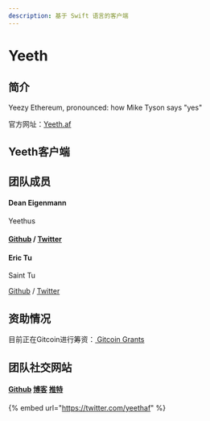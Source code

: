 ```yaml
---
description: 基于 Swift 语言的客户端
---
```


# Yeeth

## 简介

Yeezy Ethereum, pronounced: how Mike Tyson says "yes"

官方网址：[Yeeth.af](https://yeeth.af/)

##  Yeeth客户端

## 团队成员

#### Dean Eigenmann 

Yeethus 

#### [Github](https://github.com/decanus) / [Twitter](https://twitter.com/DeanEigenmann)

#### 

#### Eric Tu

Saint Tu

[Github](https://github.com/tueric) / [Twitter](https://twitter.com/erktu)

## 资助情况

目前正在Gitcoin进行筹资：[ Gitcoin Grants](https://gitcoin.co/grants/41/yeeth)

## 团队社交网站

#### [Github](https://github.com/yeeth)                             [博客](https://medium.com/yeeth)                         [推特](https://twitter.com/yeethaf)

{% embed url="https://twitter.com/yeethaf" %}




